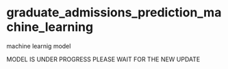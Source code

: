 # graduate_admissions_prediction_machine_learning

machine learnig model

MODEL IS UNDER PROGRESS PLEASE WAIT FOR THE NEW UPDATE


